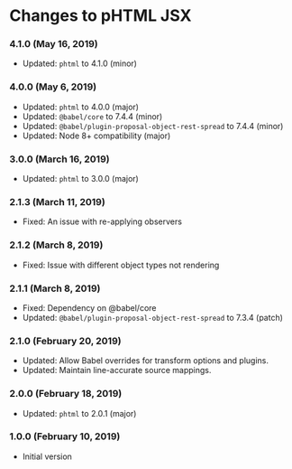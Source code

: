 # Changes to pHTML JSX

### 4.1.0 (May 16, 2019)

- Updated: `phtml` to 4.1.0 (minor)

### 4.0.0 (May 6, 2019)

- Updated: `phtml` to 4.0.0 (major)
- Updated: `@babel/core` to 7.4.4 (minor)
- Updated: `@babel/plugin-proposal-object-rest-spread` to 7.4.4 (minor)
- Updated: Node 8+ compatibility (major)

### 3.0.0 (March 16, 2019)

- Updated: `phtml` to 3.0.0 (major)

### 2.1.3 (March 11, 2019)

- Fixed: An issue with re-applying observers

### 2.1.2 (March 8, 2019)

- Fixed: Issue with different object types not rendering

### 2.1.1 (March 8, 2019)

- Fixed: Dependency on @babel/core
- Updated: `@babel/plugin-proposal-object-rest-spread` to 7.3.4 (patch)

### 2.1.0 (February 20, 2019)

- Updated: Allow Babel overrides for transform options and plugins.
- Updated: Maintain line-accurate source mappings.

### 2.0.0 (February 18, 2019)

- Updated: `phtml` to 2.0.1 (major)

### 1.0.0 (February 10, 2019)

- Initial version
